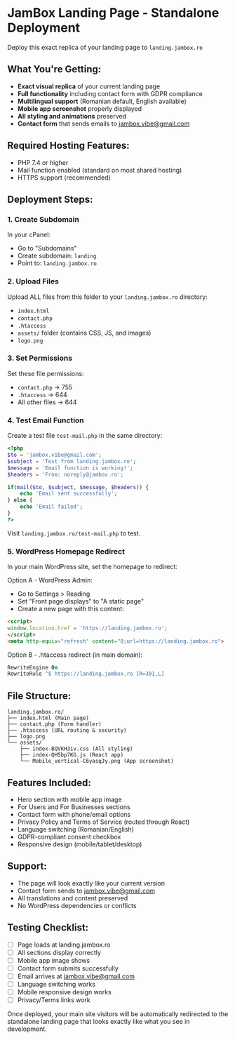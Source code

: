# JamBox Landing Page - Standalone Deployment

Deploy this exact replica of your landing page to `landing.jambox.ro`

## What You're Getting:
- **Exact visual replica** of your current landing page
- **Full functionality** including contact form with GDPR compliance
- **Multilingual support** (Romanian default, English available)
- **Mobile app screenshot** properly displayed
- **All styling and animations** preserved
- **Contact form** that sends emails to jambox.vibe@gmail.com

## Required Hosting Features:
- PHP 7.4 or higher
- Mail function enabled (standard on most shared hosting)
- HTTPS support (recommended)

## Deployment Steps:

### 1. Create Subdomain
In your cPanel:
- Go to "Subdomains"
- Create subdomain: `landing` 
- Point to: `landing.jambox.ro`

### 2. Upload Files
Upload ALL files from this folder to your `landing.jambox.ro` directory:
- `index.html`
- `contact.php`
- `.htaccess`
- `assets/` folder (contains CSS, JS, and images)
- `logo.png`

### 3. Set Permissions
Set these file permissions:
- `contact.php` → 755
- `.htaccess` → 644
- All other files → 644

### 4. Test Email Function
Create a test file `test-mail.php` in the same directory:
```php
<?php
$to = 'jambox.vibe@gmail.com';
$subject = 'Test from landing.jambox.ro';
$message = 'Email function is working!';
$headers = 'From: noreply@jambox.ro';

if(mail($to, $subject, $message, $headers)) {
    echo 'Email sent successfully';
} else {
    echo 'Email failed';
}
?>
```
Visit `landing.jambox.ro/test-mail.php` to test.

### 5. WordPress Homepage Redirect
In your main WordPress site, set the homepage to redirect:

Option A - WordPress Admin:
- Go to Settings > Reading
- Set "Front page displays" to "A static page"
- Create a new page with this content:
```html
<script>
window.location.href = 'https://landing.jambox.ro';
</script>
<meta http-equiv="refresh" content="0;url=https://landing.jambox.ro">
```

Option B - .htaccess redirect (in main domain):
```apache
RewriteEngine On
RewriteRule ^$ https://landing.jambox.ro [R=301,L]
```

## File Structure:
```
landing.jambox.ro/
├── index.html (Main page)
├── contact.php (Form handler)
├── .htaccess (URL routing & security)
├── logo.png
└── assets/
    ├── index-BQVKH3iv.css (All styling)
    ├── index-QH5bp7KG.js (React app)
    └── Mobile_vertical-C6yasqJy.png (App screenshot)
```

## Features Included:
- Hero section with mobile app image
- For Users and For Businesses sections
- Contact form with phone/email options
- Privacy Policy and Terms of Service (routed through React)
- Language switching (Romanian/English)
- GDPR-compliant consent checkbox
- Responsive design (mobile/tablet/desktop)

## Support:
- The page will look exactly like your current version
- Contact form sends to jambox.vibe@gmail.com
- All translations and content preserved
- No WordPress dependencies or conflicts

## Testing Checklist:
- [ ] Page loads at landing.jambox.ro
- [ ] All sections display correctly
- [ ] Mobile app image shows
- [ ] Contact form submits successfully
- [ ] Email arrives at jambox.vibe@gmail.com
- [ ] Language switching works
- [ ] Mobile responsive design works
- [ ] Privacy/Terms links work

Once deployed, your main site visitors will be automatically redirected to the standalone landing page that looks exactly like what you see in development.